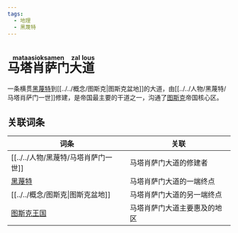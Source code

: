 ```yaml
---
tags:
  - 地理
  - 黑蔑特
---
```

# <ruby>马塔肖萨门<rt>mataasioksamen</rt></ruby><ruby>大<rt>zal</rt></ruby><ruby>道<rt>lous</rt></ruby>

一条横贯[黑蔑特](../../概念/黑蔑特.md)到[[../../概念/图斯克|图斯克盆地]]的大道，由[[../../人物/黑蔑特/马塔肖萨门一世]]修建，是帝国最主要的干道之一，沟通了[图斯克](../../概念/图斯克.md)帝国核心区。

## 关联词条

| 词条                        | 关联             |
| ------------------------- | -------------- |
| [[../../人物/黑蔑特/马塔肖萨门一世]]               | 马塔肖萨门大道的修建者    |
| [黑蔑特](../../概念/黑蔑特.md)          | 马塔肖萨门大道的一端终点   |
| [[../../概念/图斯克\|图斯克盆地]]  | 马塔肖萨门大道的另一端终点  |
| [图斯克王国](../../概念/图斯克.md) | 马塔肖萨门大道主要惠及的地区 |

